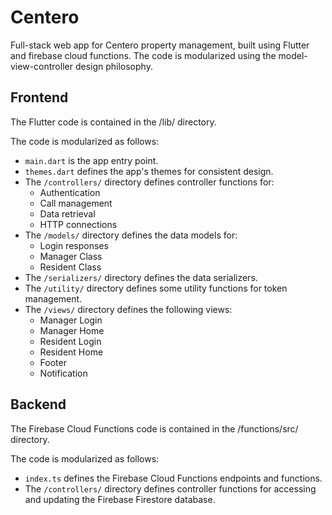 # Centero

Full-stack web app for Centero property management, built using Flutter and firebase cloud functions. The code is modularized using the model-view-controller design philosophy.

## Frontend

The Flutter code is contained in the /lib/ directory.

The code is modularized as follows:
- `main.dart` is the app entry point.
- `themes.dart` defines the app's themes for consistent design.
- The `/controllers/` directory defines controller functions for:
    - Authentication
    - Call management
    - Data retrieval
    - HTTP connections
- The `/models/` directory defines the data models for:
    - Login responses
    - Manager Class
    - Resident Class
- The `/serializers/` directory defines the data serializers.
- The `/utility/` directory defines some utility functions for token management.
- The `/views/` directory defines the following views:
    - Manager Login
    - Manager Home
    - Resident Login
    - Resident Home
    - Footer
    - Notification

## Backend

The Firebase Cloud Functions code is contained in the /functions/src/ directory.

The code is modularized as follows:
- `index.ts` defines the Firebase Cloud Functions endpoints and functions.
- The `/controllers/` directory defines controller functions for accessing and updating the Firebase Firestore database.
